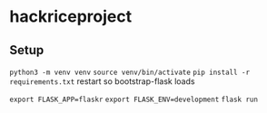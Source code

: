 # hackriceproject

## Setup
`python3 -m venv venv`
`source venv/bin/activate`
`pip install -r requirements.txt`
restart so bootstrap-flask loads

`export FLASK_APP=flaskr`
`export FLASK_ENV=development`
`flask run`
